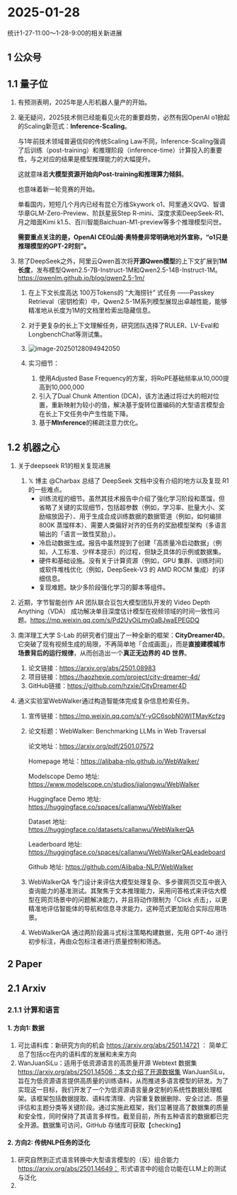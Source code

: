 # 2025-01-28

统计1-27-11:00～1-28-9:00的相关新进展

## 1 公众号

## 1.1 量子位

1. 有预测表明，2025年是人形机器人量产的开始。

2. 毫无疑问，2025技术侧已经能看见火花的重要趋势，必然有因OpenAI o1掀起的Scaling新范式：**Inference-Scaling**。

   与1年前技术领域普遍信仰的传统Scaling Law不同，Inference-Scaling强调了后训练（post-training）和推理阶段（inference-time）计算投入的重要性，与之对应的结果是模型推理能力的大幅提升。

   这就意味着**大模型资源开始向Post-training和推理算力倾斜**。

   也意味着新一轮竞赛的开始。

   单看国内，短短几个月内已经有昆仑万维Skywork o1、阿里通义QVQ、智谱华章GLM-Zero-Preview、阶跃星辰Step R-mini、深度求索DeepSeek-R1、月之暗面Kimi k1.5、百川智能Baichuan-M1-preview等多个推理模型问世。

   **需要重点关注的是，OpenAI CEO山姆·奥特曼非常明确地对外宣称，“o1只是推理模型的GPT-2时刻”。**

3. 除了DeepSeek之外，阿里云Qwen首次将**开源Qwen模型**的上下文扩展到**1M长度**，发布模型Qwen2.5-7B-Instruct-1M和Qwen2.5-14B-Instruct-1M。 https://qwenlm.github.io/blog/qwen2.5-1m/

   1. 在上下文长度高达 100万Tokens的 “大海捞针” 式任务 ——Passkey Retrieval（密钥检索）中，Qwen2.5-1M系列模型展现出卓越性能，能够精准地从长度为1M的文档里检索出隐藏信息。
   2. 对于更复杂的长上下文理解任务，研究团队选择了RULER、LV-Eval和LongbenchChat等测试集。
   3. ![image-20250128094942050](/Users/djh/Documents/GitHub/LLM-DailyDigest/updates/picture/image-20250128094942050.png)

   4. 实习细节：
      1. 使用Adjusted Base Frequency的方案，将RoPE基础频率从10,000提高到10,000,000
      2. 引入了Dual Chunk Attention (DCA)，该方法通过将过大的相对位置，重新映射为较小的值，解决基于旋转位置编码的大型语言模型会在长上下文任务中产生性能下降。
      3. 基于**MInference**的稀疏注意力优化。

## 1.2 机器之心

1. 关于deepseek R1的相关复现进展

   1. 𝕏 博主 @Charbax 总结了 DeepSeek 文档中没有介绍的地方以及复现 R1 的一些难点。
      - 训练流程的细节。虽然其技术报告中介绍了强化学习阶段和蒸馏，但省略了关键的实现细节，包括超参数（例如，学习率、批量大小、奖励缩放因子）、用于生成合成训练数据的数据管道（例如，如何编排 800K 蒸馏样本）、需要人类偏好对齐的任务的奖励模型架构（多语言输出的「语言一致性奖励」）。
      - 冷启动数据生成。报告中虽然提到了创建「高质量冷启动数据」（例如，人工标准、少样本提示）的过程，但缺乏具体的示例或数据集。
      - 硬件和基础设施。没有关于计算资源（例如，GPU 集群、训练时间）或软件堆栈优化（例如，DeepSeek-V3 的 AMD ROCM 集成）的详细信息。
      - 复现难题。缺少多阶段强化学习的脚本等组件。

2. 近期，字节智能创作 AR 团队联合豆包大模型团队开发的 Video Depth Anything（VDA） 成功解决单目深度估计模型在视频领域的时间一致性问题。https://mp.weixin.qq.com/s/Pd2UyOiLmy0aBJwaEPEGDQ

3. 南洋理工大学 S-Lab 的研究者们提出了一种全新的框架：**CityDreamer4D**。它突破了现有视频生成的局限，不再简单地「合成画面」，而是**直接建模城市场景背后的运行规律**，从而创造出一个**真正无边界的 4D 世界**。

   1. 论文链接：https://arxiv.org/abs/2501.08983
   2. 项目链接：https://haozhexie.com/project/city-dreamer-4d/
   3. GitHub链接：https://github.com/hzxie/CityDreamer4D

4. 通义实验室WebWalker通过构造智能体完成复杂信息检索任务。

   1. 宣传链接：https://mp.weixin.qq.com/s/Y-yGC6sobN0WITMayKcfzg

   2. 论文标题：WebWalker: Benchmarking LLMs in Web Traversal

      论文地址：https://arxiv.org/pdf/2501.07572

      Homepage 地址：https://alibaba-nlp.github.io/WebWalker/

      Modelscope Demo 地址: https://www.modelscope.cn/studios/jialongwu/WebWalker

      Huggingface Demo 地址: https://huggingface.co/spaces/callanwu/WebWalker

      Dataset 地址: https://huggingface.co/datasets/callanwu/WebWalkerQA

      Leaderboard 地址: https://huggingface.co/spaces/callanwu/WebWalkerQALeadeboard

      Github 地址: https://github.com/Alibaba-NLP/WebWalker

   3. WebWalkerQA 专门设计来评估大模型处理复杂、多步骤网页交互中嵌入查询能力的基准测试。其聚焦于文本推理能力，采用问答格式来评估大模型在网页场景中的问题解决能力，并且将动作限制为「Click 点击」，以更精准地评估智能体的导航和信息寻求能力，这种范式更加贴合实际应用场景。

   4. WebWalkerQA 通过两阶段漏斗式标注策略构建数据，先用 GPT-4o 进行初步标注，再由众包标注者进行质量控制和筛选。

## 2 Paper

## 2.1 Arxiv

### 2.1.1 计算和语言

#### 1. 方向1: 数据

1. 可比语料库：新研究方向的机会 https://arxiv.org/abs/2501.14721 ： 简单汇总了包括cc在内的语料库的发展和未来方向
2. WanJuanSiLu：适用于低资源语言的高质量开源 Webtext 数据集 https://arxiv.org/abs/2501.14506：本文介绍了开源数据集 WanJuanSiLu，旨在为低资源语言提供高质量的训练语料，从而推进多语言模型的研发。为了实现这一目标，我们开发了一个为低资源语言量身定制的系统性数据处理框架。该框架包括数据提取、语料库清理、内容重复数据删除、安全过滤、质量评估和主题分类等关键阶段。通过实施此框架，我们显著提高了数据集的质量和安全性，同时保持了其语言多样性。截至目前，所有五种语言的数据都已完全开源。数据集可访问，GitHub 存储库可获取【checking】

#### 2. 方向2: 传统NLP任务的泛化

1. 研究自然到正式语言转换中大型语言模型的（反）组合能力 https://arxiv.org/abs/2501.14649： 形式语言中的组合功能在LLM上的测试与泛化
2. 